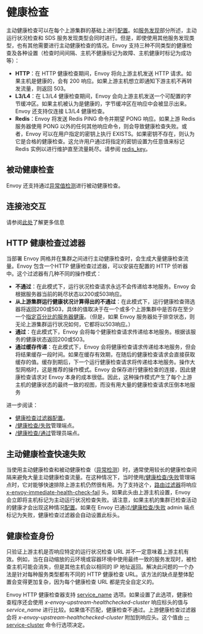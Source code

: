 # 健康检查

主动健康检查可以在每个上游集群的基础上进行[配置](../../configuration/cluster_manager/cluster_hc.md#config-cluster-manager-cluster-hc)。如[服务发现](service_discovery.md#arch-overview-service-discovery)部分所述，主动运行状况检查和 SDS 服务发现类型会同时进行。但是，即使使用其他服务发现类型，也有其他需要进行主动健康检查的情况。Envoy 支持三种不同类型的健康检查及各种设置（检查时间间隔、主机不健康标记为故障、主机健康时标记为成功等）：

- **HTTP**：在 HTTP 健康检查期间，Envoy 将向上游主机发送 HTTP 请求。如果主机是健康的，会有 200 响应。如果上游主机想立即通知下游主机不再转发流量，则返回 503。
- **L3/L4**：在 L3/L4 健康检查期间，Envoy 会向上游主机发送一个可配置的字节缓冲区。如果主机被认为是健康的，字节缓冲区在响应中会被显示出来。Envoy 还支持仅连接 L3/L4 健康检查。
- **Redis**：Envoy 将发送 Redis PING 命令并期望 PONG 响应。如果上游 Redis 服务器使用 PONG 以外的任何其他响应命令，则会导致健康检查失败。或者，Envoy 可以在用户指定的密钥上执行 EXISTS。如果密钥不存在，则认为它是合格的健康检查。这允许用户通过将指定的密钥设置为任意值来标记 Redis 实例以进行维护直至流量耗尽。请参阅 [redis_key](https://www.envoyproxy.io/docs/envoy/latest/api-v1/cluster_manager/cluster_hc#config-cluster-manager-cluster-hc-redis-key)。

## 被动健康检查

Envoy 还支持通过[异常值检测](outlier.md#arch-overview-outlier-detection)进行被动健康检查。

## 连接池交互

请参阅[此处](connection_pooling.md#arch-overview-conn-pool-health-checking)了解更多信息

## HTTP 健康检查过滤器

当部署 Envoy 网格并在集群之间进行主动健康检查时，会生成大量健康检查流量。Envoy 包含一个HTTP 健康检查过滤器，可以安装在配置的 HTTP 侦听器中。这个过滤器有几种不同的操作模式：

- **不通过**：在此模式下，运行状况检查请求永远不会传递给本地服务。Envoy 会根据服务器当前的耗尽状态以200或503响应。
- **从上游集群运行健康状况计算得出的不通过**：在此模式下，运行健康检查筛选器将返回200或503，具体的值取决于在一个或多个上游集群中是否存在至少一个[指定百分比的服务器健康](https://www.envoyproxy.io/docs/envoy/latest/api-v2/config/filter/http/health_check/v2/health_check.proto#envoy-api-field-config-filter-http-health-check-v2-healthcheck-cluster-min-healthy-percentages)。（但是，如果 Envoy 服务器处于排空状态，则无论上游集群运行状况如何，它都将以503响应。）
- **通过**：在此模式下，Envoy 会将每个健康检查请求传递给本地服务。根据该服务的健康状态返回200或503。
- **通过缓存传递**：在此模式下，Envoy 会将健康检查请求传递给本地服务，但会将结果缓存一段时间。如果在缓存有效期，在随后的健康检查请求会直接获取缓存的值。缓存到期后，下一个运行健康检查请求将传递给本地服务。操作大型网格时，这是推荐的操作模式。Envoy 会保存进行健康检查的连接，因此健康检查请求对 Envoy 本身的成本很低。因此，这种操作模式产生了每个上游主机的健康状态的最终一致的视图，而没有用大量的健康检查请求压倒本地服务

进一步阅读：

- [健康检查过滤器配置](../../configuration/http_filters/health_check_filter.md#config-http-filters-health-check)。
- [/健康检查/失败](../../operations/admin.md#operations-admin-interface-healthcheck-fail)管理端点。
- [/健康检查/通过](../../operations/admin.md#operations-admin-interface-healthcheck-ok)管理员端点。

## 主动健康检查快速失败

当使用主动健康检查和被动健康检查（[异常检测](outlier.md#arch-overview-outlier-detection)）时，通常使用较长的健康检查间隔来避免大量主动健康检查流量。在这种情况下，当时使用[/健康检查/失败](../../operations/admin.md#operations-admin-interface-healthcheck-fail)管理端点时，它对能够快速排除上游主机仍然很有用。为了支持这个，[路由过滤器](../../configuration/http_filters/router_filter.md#config-http-filters-router)将响应 [x-envoy-immediate-health-check-fail](../../configuration/http_filters/router_filter.md#config-http-filters-router-x-envoy-immediate-health-check-fail) 头。如果此头由上游主机设置，Envoy 会立即将主机标记为主动运行状况检查失败。请注意，如果主机的集群已检查活动的健康才会出现这种情况[配置](../../configuration/cluster_manager/cluster_hc.md#config-cluster-manager-cluster-hc)。如果在 Envoy 已通过[/健康检查/失败](../../operations/admin.md#operations-admin-interface-healthcheck-fail) admin 端点标记为失败，健康检查过滤器会自动设置此标头。

## 健康检查身份

只验证上游主机是否响应特定的运行状况检查 URL 并不一定意味着上游主机有效。例如，当在自动缩放的云环境或容器环境中使用最终一致的服务发现时，被检查主机可能会消失，但是其他主机会以相同的 IP 地址返回。解决此问题的一个办法是针对每种服务类型都有不同的 HTTP 健康检查 URL。该方法的缺点是整体配置会变得更加复杂，因为每个健康检查 URL 都是完全自定义的。

Envoy HTTP 健康检查器支持 [service_name](https://www.envoyproxy.io/docs/envoy/latest/api-v1/cluster_manager/cluster_hc#config-cluster-manager-cluster-hc-service-name) 选项。如果设置了此选项，健康检查程序还会使用 *x-envoy-upstream-healthchecked-cluster* 响应标头的值与 *service_name* 进行比较。如果值不匹配，健康检查不通过。上游健康检查过滤器会将 *x-envoy-upstream-healthchecked-cluster* 附加到响应头。这个值由 [--service-cluster](../../operations/cli.md#cmdoption-service-cluster) 命令行选项决定。
